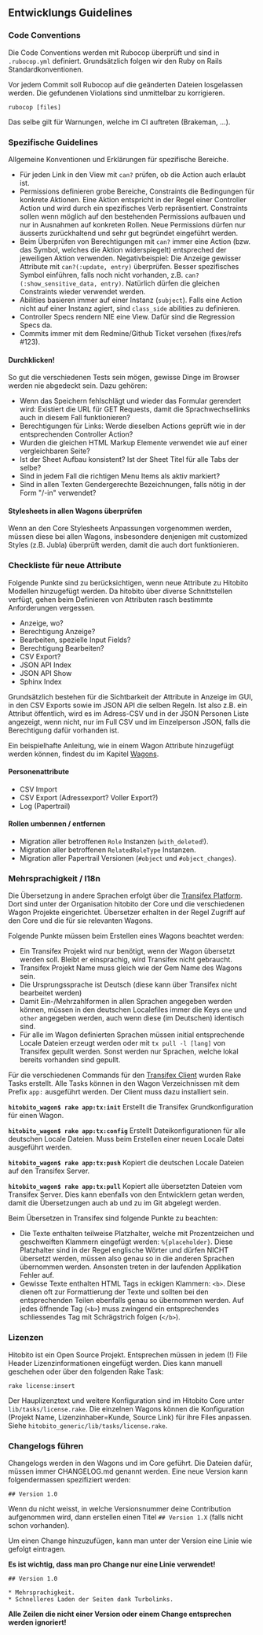 ## Entwicklungs Guidelines

### Code Conventions

Die Code Conventions werden mit Rubocop überprüft und sind in `.rubocop.yml` definiert.
Grundsätzlich folgen wir den Ruby on Rails Standardkonventionen.

Vor jedem Commit soll Rubocop auf die geänderten Dateien losgelassen werden. Die gefundenen
Violations sind unmittelbar zu korrigieren.

    rubocop [files]

Das selbe gilt für Warnungen, welche im CI auftreten (Brakeman, ...).


### Spezifische Guidelines

Allgemeine Konventionen und Erklärungen für spezifische Bereiche.

* Für jeden Link in den View mit `can?` prüfen, ob die Action auch erlaubt ist.
* Permissions definieren grobe Bereiche, Constraints die Bedingungen für konkrete Aktionen. Eine
Aktion entspricht in der Regel einer Controller Action und wird durch ein spezifisches Verb
repräsentiert. Constraints sollen wenn möglich auf den bestehenden Permissions aufbauen und nur in
Ausnahmen auf konkreten Rollen. Neue Permissions dürfen nur äusserts zurückhaltend und sehr gut
begründet eingeführt werden.
* Beim Überprüfen von Berechtigungen mit `can?` immer eine Action (bzw. das Symbol, welches die
Aktion widerspiegelt) entspreched der jeweiligen Aktion verwenden. Negativbeispiel: Die Anzeige
gewisser Attribute mit `can?(:update, entry)` überprüfen. Besser spezifisches Symbol einführen,
falls noch nicht vorhanden, z.B. `can?(:show_sensitive_data, entry)`. Natürlich dürfen die gleichen
Constraints wieder verwendet werden.
* Abilities basieren immer auf einer Instanz (`subject`). Falls eine Action nicht auf einer Instanz
agiert, sind `class_side` abilities zu definieren.
* Controller Specs rendern NIE eine View. Dafür sind die Regression Specs da.
* Commits immer mit dem Redmine/Github Ticket versehen (fixes/refs #123).

#### Durchklicken!

So gut die verschiedenen Tests sein mögen, gewisse Dinge im Browser werden nie abgedeckt sein. Dazu
gehören:

* Wenn das Speichern fehlschlägt und wieder das Formular gerendert wird: Existiert die URL für GET
Requests, damit die Sprachwechsellinks auch in diesem Fall funktionieren?
* Berechtigungen für Links: Werde dieselben Actions geprüft wie in der entsprechenden Controller
Action?
* Wurden die gleichen HTML Markup Elemente verwendet wie auf einer vergleichbaren Seite?
* Ist der Sheet Aufbau konsistent? Ist der Sheet Titel für alle Tabs der selbe?
* Sind in jedem Fall die richtigen Menu Items als aktiv markiert?
* Sind in allen Texten Gendergerechte Bezeichnungen, falls nötig in der Form "/-in" verwendet?

#### Stylesheets in allen Wagons überprüfen

Wenn an den Core Stylesheets Anpassungen vorgenommen werden, müssen diese bei allen Wagons,
insbesondere denjenigen mit customized Styles (z.B. Jubla) überprüft werden, damit die auch dort
funktionieren.


### Checkliste für neue Attribute

Folgende Punkte sind zu berücksichtigen, wenn neue Attribute zu Hitobito Modellen hinzugefügt
werden. Da hitobito über diverse Schnittstellen verfügt, gehen beim Definieren von Attributen rasch
bestimmte Anforderungen vergessen.

* Anzeige, wo?
* Berechtigung Anzeige?
* Bearbeiten, spezielle Input Fields?
* Berechtigung Bearbeiten?
* CSV Export?
* JSON API Index
* JSON API Show
* Sphinx Index

Grundsätzlich bestehen für die Sichtbarkeit der Attribute in Anzeige im GUI, in den CSV Exports
sowie im JSON API die selben Regeln. Ist also z.B. ein Attribut öffentlich, wird es im Adress-CSV
und in der JSON Personen Liste angezeigt, wenn nicht, nur im Full CSV und im Einzelperson JSON,
falls die Berechtigung dafür vorhanden ist.

Ein beispielhafte Anleitung, wie in einem Wagon Attribute hinzugefügt werden können, findest du im Kapitel [Wagons](04_wagons.md#attribute-hinzuf-gen).

#### Personenattribute

* CSV Import
* CSV Export (Adressexport? Voller Export?)
* Log (Papertrail)

#### Rollen umbennen / entfernen

* Migration aller betroffenen `Role` Instanzen (`with_deleted`!).
* Migration aller betroffenen `RelatedRoleType` Instanzen.
* Migration aller Papertrail Versionen (`#object` und `#object_changes`).


### Mehrsprachigkeit / I18n

Die Übersetzung in andere Sprachen erfolgt über die
[Transifex Platform](https://www.transifex.com/organization/hitobito). Dort sind unter der
Organisation hitobito der Core und die verschiedenen Wagon Projekte eingerichtet. Übersetzer
erhalten in der Regel Zugriff auf den Core und die für sie relevanten Wagons.

Folgende Punkte müssen beim Erstellen eines Wagons beachtet werden:

* Ein Transifex Projekt wird nur benötigt, wenn der Wagon übersetzt werden soll. Bleibt er
einsprachig, wird Transifex nicht gebraucht.
* Transifex Projekt Name muss gleich wie der Gem Name des Wagons sein.
* Die Ursprungssprache ist Deutsch (diese kann über Transifex nicht bearbeitet werden)
* Damit Ein-/Mehrzahlformen in allen Sprachen angegeben werden können, müssen in den deutschen
Localefiles immer die Keys `one` und `other` angegeben werden, auch wenn diese (im Deutschen)
identisch sind.
* Für alle im Wagon definierten Sprachen müssen initial entsprechende Locale Dateien erzeugt werden
oder mit `tx pull -l [lang]` von Transifex gepullt werden. Sonst werden nur Sprachen, welche lokal
bereits vorhanden sind gepullt.

Für die verschiedenen Commands für den [Transifex Client](http://docs.transifex.com/client/) wurden
Rake Tasks erstellt. Alle Tasks können in den Wagon Verzeichnissen mit dem Prefix `app:` ausgeführt
werden. Der Client muss dazu installiert sein.

**`hitobito_wagon$ rake app:tx:init`** Erstellt die Transifex Grundkonfiguration für einen Wagon.

**`hitobito_wagon$ rake app:tx:config`** Erstellt Dateikonfigurationen für alle deutschen Locale
Dateien. Muss beim Erstellen einer neuen Locale Datei ausgeführt werden.

**`hitobito_wagon$ rake app:tx:push`** Kopiert die deutschen Locale Dateien auf den Transifex
Server.

**`hitobito_wagon$ rake app:tx:pull`** Kopiert alle übersetzten Dateien vom Transifex Server. Dies
kann ebenfalls von den Entwicklern getan werden, damit die Übersetzungen auch ab und zu im Git
abgelegt werden.


Beim Übersetzen in Transifex sind folgende Punkte zu beachten:

* Die Texte enthalten teilweise Platzhalter, welche mit Prozentzeichen und geschweiften Klammern
eingefügt werden: `%{placeholder}`. Diese Platzhalter sind in der Regel englische Wörter und dürfen
NICHT übersetzt werden, müssen also genau so in die anderen Sprachen übernommen werden. Ansonsten
treten in der laufenden Applikation Fehler auf.
* Gewisse Texte enthalten HTML Tags in eckigen Klammern: `<b>`. Diese dienen oft zur Formattierung
der Texte und sollten bei den entsprechenden Teilen ebenfalls genau so übernommen werden. Auf jedes
öffnende Tag (`<b>`) muss zwingend ein entsprechendes schliessendes Tag mit Schrägstrich folgen
(`</b>`).


### Lizenzen

Hitobito ist ein Open Source Projekt. Entsprechen müssen in jedem (!) File Header
Lizenzinformationen eingefügt werden. Dies kann manuell geschehen oder über den folgenden Rake Task:

    rake license:insert

Der Hauplizenztext und weitere Konfiguration sind im Hitobito Core unter `lib/tasks/license.rake`.
Die einzelnen Wagons können die Konfiguration (Projekt Name, Lizenzinhaber=Kunde, Source Link) für
ihre Files anpassen. Siehe `hitobito_generic/lib/tasks/license.rake`.

### Changelogs führen

Changelogs werden in den Wagons und im Core geführt. Die Dateien dafür, müssen immer CHANGELOG.md genannt werden. Eine neue Version kann folgendermassen spezifiziert werden:

    ## Version 1.0

Wenn du nicht weisst, in welche Versionsnummer deine Contribution aufgenommen wird, dann erstellen einen Titel `## Version 1.X` (falls nicht schon vorhanden).

Um einen Change hinzuzufügen, kann man unter der Version eine Linie wie gefolgt eintragen.

**Es ist wichtig, dass man pro Change nur eine Linie verwendet!**

    ## Version 1.0

    * Mehrsprachigkeit.
    * Schnelleres Laden der Seiten dank Turbolinks.

**Alle Zeilen die nicht einer Version oder einem Change entsprechen werden ignoriert!**

